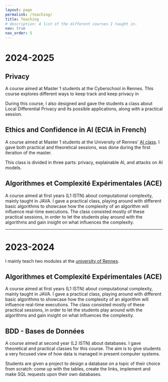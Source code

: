 ```yaml
---
layout: page
permalink: /teaching/
title: Teaching
# description: A list of the different courses I taught in.
nav: true
nav_order: 5
---
```

# 2024-2025
## Privacy
A course aimed at Master 1 students at the Cyberschool in Rennes.
This course explores different ways to keep track and keep privacy in 

During this course, I also designed and gave the students a class about Local Differential Privacy and its possible applications, along with a practical session.

## Ethics and Confidence in AI (ECIA in French)
A course aimed at Master 1 students at the University of Rennes' [AI class](https://istic.univ-rennes.fr/master-intelligence-artificielle-parcours-ia-et-applications).
I gave both practical and theoretical sessions, was done during the first iteration of the master.

This class is divided in three parts: privacy, explainable AI, and attacks on AI models. 

## Algorithmes et Complexité Expérimentales (ACE)
A course aimed at first years (L1 ISTN) about computational complexity, mainly taught in JAVA.
I gave a practical class, playing around with different basic algorithms to showcase how the complexity of an algorithm will influence real-time executions. The class consisted mostly of these practical sessions, in order to let the students play around with the algorithms and gain insight on what influences the complexity. 

---
# 2023-2024
I mainly teach two modules at the [university of Rennes](https://istic.univ-rennes.fr/).

## Algorithmes et Complexité Expérimentales (ACE)
A course aimed at first years (L1 ISTN) about computational complexity, mainly taught in JAVA.
I gave a practical class, playing around with different basic algorithms to showcase how the complexity of an algorithm will influence real-time executions. The class consisted mostly of these practical sessions, in order to let the students play around with the algorithms and gain insight on what influences the complexity. 

## BDD - Bases de Données
A course aimed at second year (L2 ISTN) about databases. I gave theoretical and practical classes for this course.
The aim is to give students a very focused view of how data is managed in present computer systems. 

Students are given a project to design a database on a topic of their choice from scratch: come up with the tables, create the links, implement and make SQL requests upon their own databases. 
